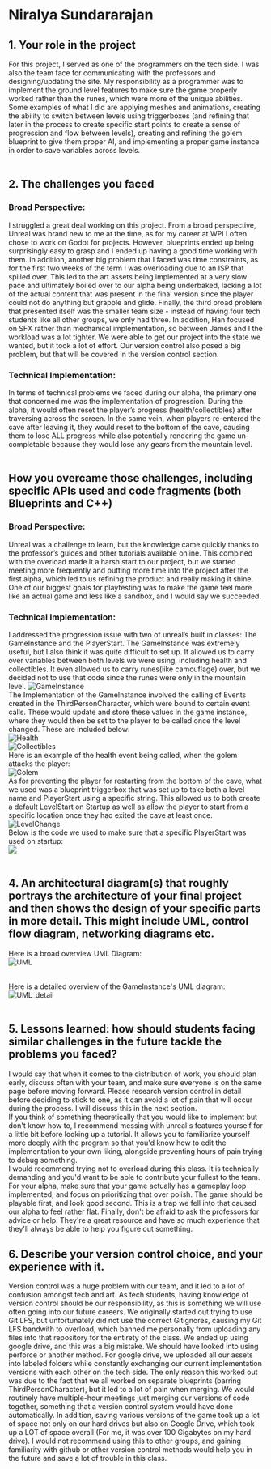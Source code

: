 # Niralya Sundararajan

## 1. Your role in the project
For this project, I served as one of the programmers on the tech side. I was also the team face for communicating with the professors and designing/updating the site. My responsibility as a programmer was to implement the ground level features to make sure the game properly worked rather than the runes, which were more of the unique abilities. Some examples of what I did are applying meshes and animations, creating the ability to switch between levels using triggerboxes (and refining that later in the process to create specific start points to create a sense of progression and flow between levels), creating and refining the golem blueprint to give them proper AI, and implementing a proper game instance in order to save variables across levels. <br> <br>
## 2. The challenges you faced <br>
### Broad Perspective: 
I struggled a great deal working on this project. From a broad perspective, Unreal was brand new to me at the time, as for my career at WPI I often chose to work on Godot for projects. However, blueprints ended up being surprisingly easy to grasp and I ended up having a good time working with them. In addition, another big problem that I faced was time constraints, as for the first two weeks of the term I was overloading due to an ISP that spilled over. This led to the art assets being implemented at a very slow pace and ultimately boiled over to our alpha being underbaked, lacking a lot of the actual content that was present in the final version since the player could not do anything but grapple and glide. Finally, the third broad problem that presented itself was the smaller team size - instead of having four tech students like all other groups, we only had three. In addition, Han focused on SFX rather than mechanical implementation, so between James and I the workload was a lot tighter. We were able to get our project into the state we wanted, but it took a lot of effort. Our version control also posed a big problem, but that will be covered in the version control section. <br>
### Technical Implementation: 
In terms of technical problems we faced during our alpha, the primary one that concerned me was the implementation of progression. During the alpha, it would often reset the player’s progress (health/collectibles) after traversing across the screen. In the same vein, when players re-entered the cave after leaving it, they would reset to the bottom of the cave, causing them to lose ALL progress while also potentially rendering the game un-completable because they would lose any gears from the mountain level. <br> <br>
## How you overcame those challenges, including specific APIs used and code fragments (both Blueprints and C++) <br>
### Broad Perspective: 
Unreal was a challenge to learn, but the knowledge came quickly thanks to the professor’s guides and other tutorials available online. This combined with the overload made it a harsh start to our project, but we started meeting more frequently and putting more time into the project after the first alpha, which led to us refining the product and really making it shine. One of our biggest goals for playtesting was to make the game feel more like an actual game and less like a sandbox, and I would say we succeeded. 
### Technical Implementation:  
I addressed the progression issue with two of unreal’s built in classes: The GameInstance and the PlayerStart. The GameInstance was extremely useful, but I also think it was quite difficult to set up. It allowed us to carry over variables between both levels we were using, including health and collectibles. It even allowed us to carry runes(like camouflage) over, but we decided not to use that code since the runes were only in the mountain level. 
![GameInstance](/images/GameInstanceEvents) <br>
The Implementation of the GameInstance involved the calling of Events created in the ThirdPersonCharacter, which were bound to certain event calls. These would update and store these values in the game instance, where they would then be set to the player to be called once the level changed. These are included below: <br>
![Health](/images/ThirdPersonCharacterHealth) <br>
![Collectibles](/images/Collectibles) <br>
Here is an example of the health event being called, when the golem attacks the player: <br>
![Golem](/images/GolemHealthGameInstance) <br>
As for preventing the player for restarting from the bottom of the cave, what we used was a blueprint triggerbox that was set up to take both a level name and PlayerStart using a specific string. This allowed us to both create a default LevelStart on Startup as well as allow the player to start from a specific location once they had exited the cave at least once.  <br>
![LevelChange](/images/LevelChange) <br>
Below is the code we used to make sure that a specific PlayerStart was used on startup: <br>
![](/images/ThirdPersonGameMode) <br> <br>

## 4. An architectural diagram(s) that roughly portrays the architecture of your final project and then shows the design of your specific parts in more detail. This might include UML, control flow diagram, networking diagrams etc. <br>

Here is a broad overview UML Diagram: <br>
![UML](/images/ScalingTheSummitUML) <br> <br>

Here is a detailed overview of the GameInstance's UML diagram:  <br>
![UML_detail](/images/GameInstanceUML) <br> <br>

## 5. Lessons learned: how should students facing similar challenges in the future tackle the problems you faced?
I would say that when it comes to the distribution of work, you should plan early, discuss often with your team, and make sure everyone is on the same page before moving forward. Please research version control in detail before deciding to stick to one, as it can avoid a lot of pain that will occur during the process. I will discuss this in the next section. <br>
If you think of something theoretically that you would like to implement but don't know how to, I recommend messing with unreal's features yourself for a little bit before looking up a tutorial. It allows you to familiarize yourself more deeply with the program so that you'd know how to edit the implementation to your own liking, alongside preventing hours of pain trying to debug something. <br>
I would recommend trying not to overload during this class. It is technically demanding and you'd want to be able to contribute your fullest to the team. <br>
For your alpha, make sure that your game actually has a gameplay loop implemented, and focus on prioritizing that over polish. The game should be playable first, and look good second. This is a trap we fell into that caused our alpha to feel rather flat. 
Finally, don't be afraid to ask the professors for advice or help. They're a great resource and have so much experience that they'll always be able to help you figure out something. 

## 6. Describe your version control choice, and your experience with it.
Version control was a huge problem with our team, and it led to a lot of confusion amongst tech and art. As tech students, having knowledge of version control should be our responsibility, as this is something we will use often going into our future careers. We originally started out trying to use Git LFS, but unfortunately did not use the correct Gitignores, causing my Git LFS bandwith to overload, which banned me personally from uploading any files into that repository for the entirety of the class. We ended up using google drive, and this was a big mistake. We should have looked into using perforce or another method. For google drive, we uploaded all our assets into labeled folders while constantly exchanging our current implementation versions with each other on the tech side. The only reason this worked out was due to the fact that we all worked on separate blueprints (barring ThirdPersonCharacter), but it led to a lot of pain when merging. We would routinely have multiple-hour meetings just merging our versions of code together, something that a version control system would have done automatically. In addition, saving various versions of the game took up a lot of space not only on our hard drives but also on Google Drive, which took up a LOT of space overall (For me, it was over 100 Gigabytes on my hard drive). I would not recommend using this to other groups, and gaining familiarity with github or other version control methods would help you in the future and save a lot of trouble in this class. 

